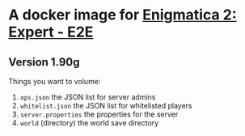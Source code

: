 # A docker image for [Enigmatica 2: Expert - E2E](https://www.curseforge.com/minecraft/modpacks/enigmatica2expert)

## Version 1.90g

Things you want to volume:
1. `ops.json`
the JSON list for server admins
2. `whitelist.json`
the JSON list for whitelisted players
3. `server.properties`
the properties for the server
4. `world` (directory)
the world save directory